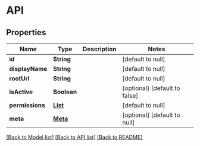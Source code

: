 # API
## Properties

Name | Type | Description | Notes
------------ | ------------- | ------------- | -------------
**id** | **String** |  | [default to null]
**displayName** | **String** |  | [default to null]
**rootUrl** | **String** |  | [default to null]
**isActive** | **Boolean** |  | [optional] [default to false]
**permissions** | [**List**](APIPermission.md) |  | [default to null]
**meta** | [**Meta**](Meta.md) |  | [optional] [default to null]

[[Back to Model list]](../README.md#documentation-for-models) [[Back to API list]](../README.md#documentation-for-api-endpoints) [[Back to README]](../README.md)

